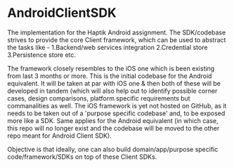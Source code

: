 # AndroidClientSDK
The implementation for the Haptik Android assignment.
The SDK/codebase strives to provide the core Client framework, which can be used to abstract the tasks
like -
1.Backend/web services integration
2.Credential store
3.Persistence store etc.

The framework closely resembles to the iOS one which is been existing from last 3 months or more. This is the initial codebase for
the Android equivalent. It will be taken at par with iOS one & then both of these will be developed in tandem (which will also help
out to identify possible corner cases, design comparisons, platform specific requirements but commanalities as well.
The iOS framework is yet not hosted on GitHub, as it needs to be taken out of a 'purpose specific codebase' and, to be exposed
more like a SDK. Same applies for the Android equivalent (in which case, this repo will no longer exist and the codebase will be
moved to the other repo meant for Android Client SDK).

Objective is that ideally, one can also build domain/app/purpose specific code/framework/SDKs on top of these Client SDKs.

